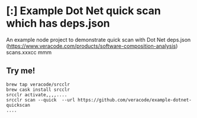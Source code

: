 
# [:] Example Dot Net quick scan which has deps.json

An example node project to demonstrate quick scan with Dot Net deps.json (https://www.veracode.com/products/software-composition-analysis) scans.xxxcc
mmm
## Try me!

```
brew tap veracode/srcclr
brew cask install srcclr
srcclr activate,,,,....
srcclr scan --quick  --url https://github.com/veracode/example-dotnet-quickscan
....
